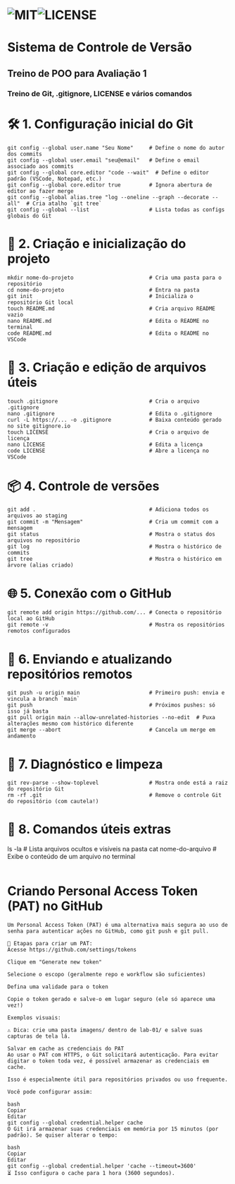 # ![MIT](https://img.shields.io/badge/MIT-_-green)![LICENSE](https://img.shields.io/badge/LICENSE-_-blueviolet)


# Sistema de Controle de Versão
## Treino de POO para Avaliação 1
### Treino de Git, .gitignore, LICENSE e vários comandos


# 🛠️ 1. Configuração inicial do Git
```
git config --global user.name "Seu Nome"     # Define o nome do autor dos commits
git config --global user.email "seu@email"   # Define o email associado aos commits
git config --global core.editor "code --wait"  # Define o editor padrão (VSCode, Notepad, etc.)
git config --global core.editor true         # Ignora abertura de editor ao fazer merge
git config --global alias.tree "log --oneline --graph --decorate --all"  # Cria atalho `git tree`
git config --global --list                   # Lista todas as configs globais do Git
```

# 📁 2. Criação e inicialização do projeto
```
mkdir nome-do-projeto                        # Cria uma pasta para o repositório
cd nome-do-projeto                           # Entra na pasta
git init                                     # Inicializa o repositório Git local
touch README.md                              # Cria arquivo README vazio
nano README.md                               # Edita o README no terminal
code README.md                               # Edita o README no VSCode
```
# 📝 3. Criação e edição de arquivos úteis

```
touch .gitignore                             # Cria o arquivo .gitignore
nano .gitignore                              # Edita o .gitignore
curl -L https://... -o .gitignore            # Baixa conteúdo gerado no site gitignore.io
touch LICENSE                                # Cria o arquivo de licença
nano LICENSE                                 # Edita a licença
code LICENSE                                 # Abre a licença no VSCode
```

# 📦 4. Controle de versões
```
git add .                                    # Adiciona todos os arquivos ao staging
git commit -m "Mensagem"                     # Cria um commit com a mensagem
git status                                   # Mostra o status dos arquivos no repositório
git log                                      # Mostra o histórico de commits
git tree                                     # Mostra o histórico em árvore (alias criado)
```


# 🌐 5. Conexão com o GitHub
```
git remote add origin https://github.com/... # Conecta o repositório local ao GitHub
git remote -v                                # Mostra os repositórios remotos configurados

```

# 🚀 6. Enviando e atualizando repositórios remotos
```
git push -u origin main                      # Primeiro push: envia e vincula a branch `main`
git push                                     # Próximos pushes: só isso já basta
git pull origin main --allow-unrelated-histories --no-edit  # Puxa alterações mesmo com histórico diferente
git merge --abort                            # Cancela um merge em andamento

```
# 🧼 7. Diagnóstico e limpeza
```
git rev-parse --show-toplevel                # Mostra onde está a raiz do repositório Git
rm -rf .git                                  # Remove o controle Git do repositório (com cautela!)

```

# 🧪 8. Comandos úteis extras
ls -la                                       # Lista arquivos ocultos e visíveis na pasta
cat nome-do-arquivo                          # Exibe o conteúdo de um arquivo no terminal

```
```

# Criando Personal Access Token (PAT) no GitHub

```
Um Personal Access Token (PAT) é uma alternativa mais segura ao uso de senha para autenticar ações no GitHub, como git push e git pull.

📸 Etapas para criar um PAT:
Acesse https://github.com/settings/tokens

Clique em "Generate new token"

Selecione o escopo (geralmente repo e workflow são suficientes)

Defina uma validade para o token

Copie o token gerado e salve-o em lugar seguro (ele só aparece uma vez!)

Exemplos visuais:

⚠️ Dica: crie uma pasta imagens/ dentro de lab-01/ e salve suas capturas de tela lá.

Salvar em cache as credenciais do PAT
Ao usar o PAT com HTTPS, o Git solicitará autenticação. Para evitar digitar o token toda vez, é possível armazenar as credenciais em cache.

Isso é especialmente útil para repositórios privados ou uso frequente.

Você pode configurar assim:

bash
Copiar
Editar
git config --global credential.helper cache
O Git irá armazenar suas credenciais em memória por 15 minutos (por padrão). Se quiser alterar o tempo:

bash
Copiar
Editar
git config --global credential.helper 'cache --timeout=3600'
⏳ Isso configura o cache para 1 hora (3600 segundos).
```
